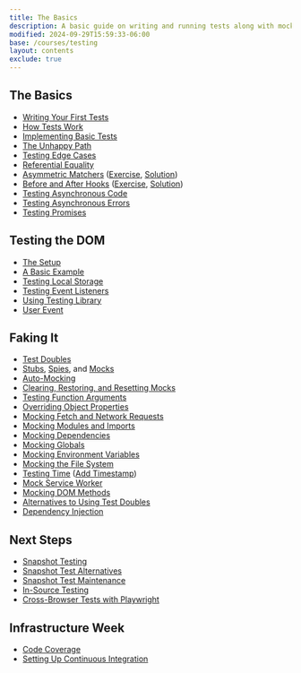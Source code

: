 ```yaml
---
title: The Basics
description: A basic guide on writing and running tests along with mock setups.
modified: 2024-09-29T15:59:33-06:00
base: /courses/testing
layout: contents
exclude: true
---
```


## The Basics

- [Writing Your First Tests](the-basics.md)
- [How Tests Work](how-tests-work.md)
- [Implementing Basic Tests](basic-math.md)
- [The Unhappy Path](unhappy-path.md)
- [Testing Edge Cases](error-handling-and-edge-case-testing.md)
- [Referential Equality](beyond-strict-equality.md)
- [Asymmetric Matchers](asymmetric-matchers.md) ([Exercise](asymmetric-matchers-exercise.md), [Solution](asymmetric-matchers-solution.md))
- [Before and After Hooks](setting-up-and-tearing-down-with-hooks.md) ([Exercise](vitests-hooks-exercise.md), [Solution](vitest-hooks-solution.md))
- [Testing Asynchronous Code](testing-asynchronous-code.md)
- [Testing Asynchronous Errors](testing-asynchronous-errors.md)
- [Testing Promises](testing-promises.md)

## Testing the DOM

- [The Setup](testing-the-dom.md)
- [A Basic Example](testing-the-dom-example.md)
- [Testing Local Storage](testing-local-storage.md)
- [Testing Event Listeners](testing-event-listeners-and-user-interactions.md)
- [Using Testing Library](testing-library.md)
- [User Event](user-event.md)

## Faking It

- [Test Doubles](test-doubles.md)
- [Stubs](stubs.md), [Spies](spies.md), and [Mocks](mocks.md)
- [Auto-Mocking](auto-mocking.md)
- [Clearing, Restoring, and Resetting Mocks](clearing-restoring-and-resetting-mocks.md)
- [Testing Function Arguments](testing-function-arguments.md)
- [Overriding Object Properties](overriding-object-properties.md)
- [Mocking Fetch and Network Requests](mocking-fetch-and-network-requests.md)
- [Mocking Modules and Imports](mocking-modules.md)
- [Mocking Dependencies](mocking-dependencies.md)
- [Mocking Globals](mocking-globals.md)
- [Mocking Environment Variables](mocking-environment-variables.md)
- [Mocking the File System](mocking-the-file-system.md)
- [Testing Time](mocking-time.md) ([Add Timestamp](exercise-add-timestamp.md))
- [Mock Service Worker](testing-with-mock-service-worker.md)
- [Mocking DOM Methods](mocking-dom-methods.md)
- [Alternatives to Using Test Doubles](alternatives-to-using-test-doubles.md)
- [Dependency Injection](dependency-injection.md)

## Next Steps

- [Snapshot Testing](snapshot-testing.md)
- [Snapshot Test Alternatives](snapshot-test-alternatives.md)
- [Snapshot Test Maintenance](snapshot-test-maintenance.md)
- [In-Source Testing](in-source-testing.md)
- [Cross-Browser Tests with Playwright](cross-browser-testing-with-playwright.md)

## Infrastructure Week

- [Code Coverage](code-coverage.md)
- [Setting Up Continuous Integration](continuous-integration.md)
